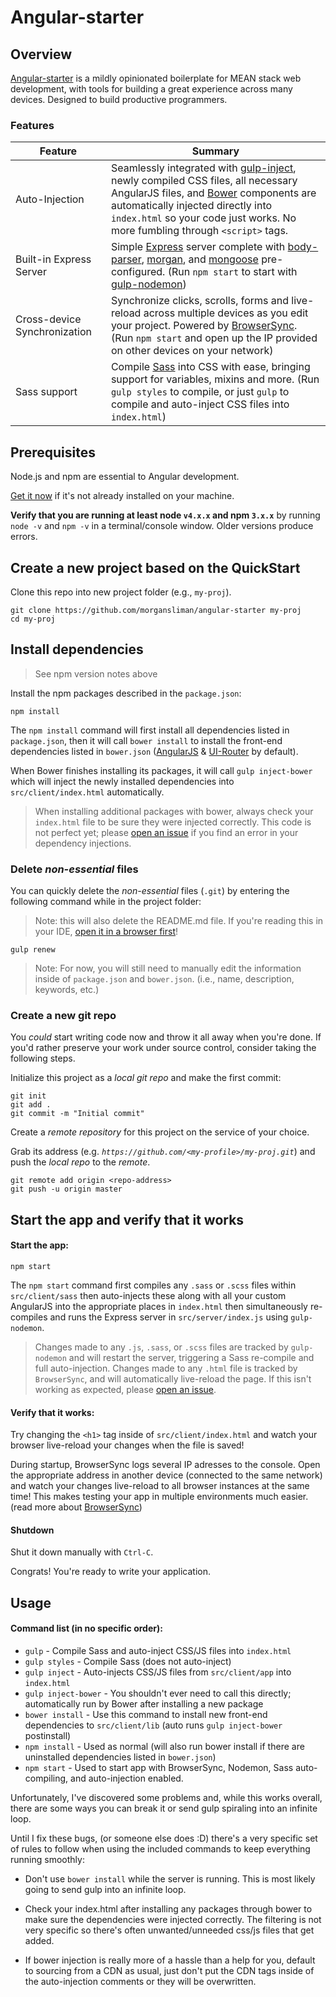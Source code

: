 # Angular-starter

## Overview

[Angular-starter](https://github.com/morgansliman/angular-starter/) is a mildly opinionated boilerplate for MEAN stack web development, with tools for building a great experience across many devices. Designed to build productive programmers.

### Features

| Feature                                | Summary                                                                                                                                                                                                                                                     |
|----------------------------------------|-------------------------------------------------------------------------------------------------------------------------------------------------------------------------------------------------------------------------------------------------------------|
| Auto-Injection | Seamlessly integrated with [gulp-inject](https://www.npmjs.com/package/gulp-inject), newly compiled CSS files, all necessary AngularJS files, and [Bower](https://bower.io/) components are automatically injected directly into `index.html` so your code just works. No more fumbling through `<script>` tags.                          |
| Built-in Express Server                   | Simple [Express](http://expressjs.com/) server complete with [body-parser](https://www.npmjs.com/package/body-parser), [morgan](https://www.npmjs.com/package/morgan), and [mongoose](https://www.npmjs.com/package/mongoose) pre-configured. (Run `npm start` to start with [gulp-nodemon](https://www.npmjs.com/package/gulp-nodemon))                                                                                                                                                                          |
| Cross-device Synchronization           | Synchronize clicks, scrolls, forms and live-reload across multiple devices as you edit your project. Powered by [BrowserSync](http://browsersync.io). (Run `npm start` and open up the IP provided on other devices on your network)                       |
| Sass support                           | Compile [Sass](http://sass-lang.com/) into CSS with ease, bringing support for variables, mixins and more. (Run `gulp styles` to compile, or just `gulp` to compile and auto-inject CSS files into `index.html`)                                                                                                   |


## Prerequisites

Node.js and npm are essential to Angular development.

<a href="https://docs.npmjs.com/getting-started/installing-node" target="_blank" title="Installing Node.js and updating npm">
Get it now</a> if it's not already installed on your machine.

**Verify that you are running at least node `v4.x.x` and npm `3.x.x`**
by running `node -v` and `npm -v` in a terminal/console window.
Older versions produce errors.


## Create a new project based on the QuickStart

Clone this repo into new project folder (e.g., `my-proj`).
```shell
git clone https://github.com/morgansliman/angular-starter my-proj
cd my-proj
```

## Install dependencies

> See npm version notes above

Install the npm packages described in the `package.json`:

```shell
npm install
```

The `npm install` command will first install all dependencies listed in `package.json`, then it will call `bower install` to install the front-end dependencies listed in `bower.json` ([AngularJS](https://angularjs.org/) & [UI-Router](https://ui-router.github.io/) by default).

When Bower finishes installing its packages, it will call `gulp inject-bower` which will inject the newly installed dependencies into `src/client/index.html` automatically.

> When installing additional packages with bower, always check your `index.html` file to be sure they were injected correctly. This code is not perfect yet; please [open an issue](https://github.com/morgansliman/angular-starter/issues) if you find an error in your dependency injections.


### Delete _non-essential_ files

You can quickly delete the _non-essential_ files (`.git`)
by entering the following command while in the project folder:

> Note: this will also delete the README.md file. If you're reading this in your IDE, [open it in a browser first](https://github.com/morgansliman/angular-starter#delete-non-essential-files)!

```shell
gulp renew
```

> Note: For now, you will still need to manually edit the information inside of `package.json` and `bower.json`. (i.e., name, description, keywords, etc.)

### Create a new git repo
You _could_ start writing code now and throw it all away when you're done.
If you'd rather preserve your work under source control, consider taking the following steps.

Initialize this project as a *local git repo* and make the first commit:
```shell
git init
git add .
git commit -m "Initial commit"
```


Create a *remote repository* for this project on the service of your choice.

Grab its address (e.g. *`https://github.com/<my-profile>/my-proj.git`*) and push the *local repo* to the *remote*.
```shell
git remote add origin <repo-address>
git push -u origin master
```

## Start the app and verify that it works

#### Start the app:

```shell
npm start
```

The `npm start` command first compiles any `.sass` or `.scss` files within `src/client/sass` then auto-injects these along with all your custom AngularJS into the appropriate places in `index.html` then simultaneously re-compiles and runs the Express server in `src/server/index.js` using `gulp-nodemon`.

> Changes made to any `.js`, `.sass`, or `.scss` files are tracked by `gulp-nodemon` and will restart the server, triggering a Sass re-compile and full auto-injection. Changes made to any `.html` file is tracked by `BrowserSync`, and will automatically live-reload the page. If this isn't working as expected, please [open an issue](https://github.com/morgansliman/angular-starter/issues).

#### Verify that it works:

Try changing the `<h1>` tag inside of `src/client/index.html` and watch your browser live-reload your changes when the file is saved!

During startup, BrowserSync logs several IP adresses to the console. Open the appropriate address in another device (connected to the same network) and watch your changes live-reload to all browser instances at the same time! This makes testing your app in multiple environments much easier. (read more about [BrowserSync](http://browsersync.io))

#### Shutdown

Shut it down manually with `Ctrl-C`.

Congrats! You're ready to write your application.

## Usage

#### Command list (in no specific order):


  - `gulp` - Compile Sass and auto-inject CSS/JS files into `index.html`
  - `gulp styles` - Compile Sass (does not auto-inject)
  - `gulp inject` - Auto-injects CSS/JS files from `src/client/app` into `index.html`
  - `gulp inject-bower` - You shouldn't ever need to call this directly; automatically run by Bower after installing a new package
  - `bower install` - Use this command to install new front-end dependencies to `src/client/lib` (auto runs `gulp inject-bower` postinstall)
  - `npm install` - Used as normal (will also run bower install if there are uninstalled dependencies listed in `bower.json`)
  - `npm start` - Used to start app with BrowserSync, Nodemon, Sass auto-compiling, and auto-injection enabled.

Unfortunately, I've discovered some problems and, while this works overall, there are some ways you can break it or send gulp spiraling into an infinite loop. 

Until I fix these bugs, (or someone else does :D) there's a very specific set of rules to follow when using the included commands to keep everything running smoothly:


  - Don't use `bower install` while the server is running. This is most likely going to send gulp into an infinite loop.
  
  
  - Check your index.html after installing any packages through bower to make sure the dependencies were injected correctly. The filtering is not very specific so there's often unwanted/unneeded css/js files that get added. 
  
  
  - If bower injection is really more of a hassle than a help for you, default to sourcing from a CDN as usual, just don't put the CDN tags inside of the auto-injection comments or they will be overwritten.
